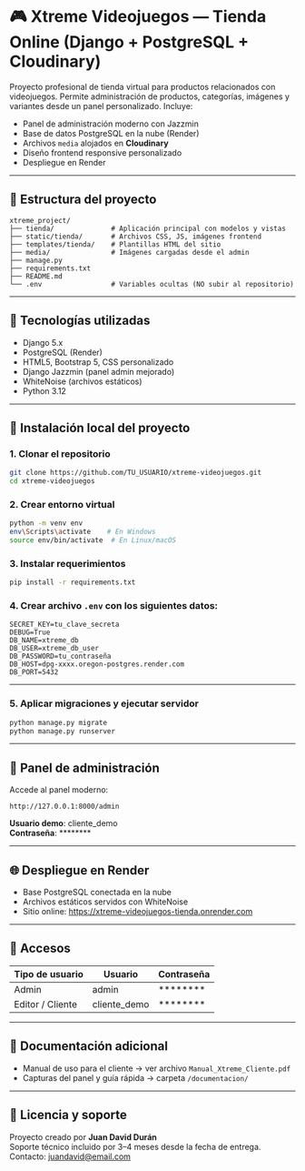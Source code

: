 # 🎮 Xtreme Videojuegos — Tienda Online (Django + PostgreSQL + Cloudinary)

Proyecto profesional de tienda virtual para productos relacionados con videojuegos. Permite administración de productos, categorías, imágenes y variantes desde un panel personalizado. Incluye:

- Panel de administración moderno con Jazzmin
- Base de datos PostgreSQL en la nube (Render)
- Archivos `media` alojados en **Cloudinary**
- Diseño frontend responsive personalizado
- Despliegue en Render

---

## 📁 Estructura del proyecto

```
xtreme_project/
├── tienda/              # Aplicación principal con modelos y vistas
├── static/tienda/       # Archivos CSS, JS, imágenes frontend
├── templates/tienda/    # Plantillas HTML del sitio
├── media/               # Imágenes cargadas desde el admin
├── manage.py
├── requirements.txt
├── README.md
└── .env                 # Variables ocultas (NO subir al repositorio)
```

---

## 🧱 Tecnologías utilizadas

- Django 5.x
- PostgreSQL (Render)
- HTML5, Bootstrap 5, CSS personalizado
- Django Jazzmin (panel admin mejorado)
- WhiteNoise (archivos estáticos)
- Python 3.12

---

## 🚀 Instalación local del proyecto

### 1. Clonar el repositorio
```bash
git clone https://github.com/TU_USUARIO/xtreme-videojuegos.git
cd xtreme-videojuegos
```

### 2. Crear entorno virtual
```bash
python -m venv env
env\Scripts\activate    # En Windows
source env/bin/activate  # En Linux/macOS
```

### 3. Instalar requerimientos
```bash
pip install -r requirements.txt
```

### 4. Crear archivo `.env` con los siguientes datos:

```
SECRET_KEY=tu_clave_secreta
DEBUG=True
DB_NAME=xtreme_db
DB_USER=xtreme_db_user
DB_PASSWORD=tu_contraseña
DB_HOST=dpg-xxxx.oregon-postgres.render.com
DB_PORT=5432
```

---

### 5. Aplicar migraciones y ejecutar servidor

```bash
python manage.py migrate
python manage.py runserver
```

---

## 🔐 Panel de administración

Accede al panel moderno:
```
http://127.0.0.1:8000/admin
```

**Usuario demo**: cliente_demo  
**Contraseña**: ********

---

## 🌐 Despliegue en Render

- Base PostgreSQL conectada en la nube
- Archivos estáticos servidos con WhiteNoise
- Sitio online: https://xtreme-videojuegos-tienda.onrender.com

---

## 🧪 Accesos

| Tipo de usuario | Usuario        | Contraseña   |
|-----------------|----------------|--------------|
| Admin           | admin          | ********     |
| Editor / Cliente| cliente_demo   | ********     |

---

## 🧾 Documentación adicional

- Manual de uso para el cliente → ver archivo `Manual_Xtreme_Cliente.pdf`
- Capturas del panel y guía rápida → carpeta `/documentacion/`

---

## 📄 Licencia y soporte

Proyecto creado por **Juan David Durán**  
Soporte técnico incluido por 3–4 meses desde la fecha de entrega.  
Contacto: juandavid@email.com
